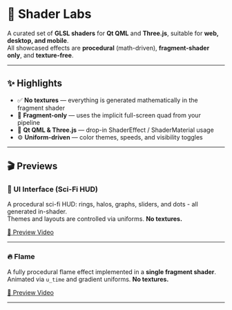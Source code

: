 # 🔮 Shader Labs

A curated set of **GLSL shaders** for **Qt QML** and **Three.js**, suitable for **web, desktop, and mobile**.  
All showcased effects are **procedural** (math-driven), **fragment-shader only**, and **texture-free**.

---

## ✨ Highlights

- ✅ **No textures** — everything is generated mathematically in the fragment shader  
- 🎯 **Fragment-only** — uses the implicit full-screen quad from your pipeline  
- 🧩 **Qt QML & Three.js** — drop-in ShaderEffect / ShaderMaterial usage  
- ⚙️ **Uniform-driven** — color themes, speeds, and visibility toggles

---

## 🎬 Previews

### 🧪 UI Interface (Sci-Fi HUD)
A procedural sci-fi HUD: rings, halos, graphs, sliders, and dots - all generated in-shader.  
Themes and layouts are controlled via uniforms. **No textures.**

[🎥 Preview Video](https://github.com/user-attachments/assets/bc7d62c8-bb3b-4374-81b8-06547cfd5383)

---

### 🔥 Flame
A fully procedural flame effect implemented in a **single fragment shader**.  
Animated via `u_time` and gradient uniforms. **No textures.**

[🎥 Preview Video](https://github.com/user-attachments/assets/922cbcbe-9e0a-43e0-bd2d-729c267c0aa1)

---
